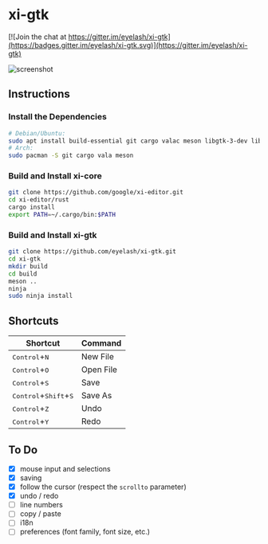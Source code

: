 # xi-gtk

[![Join the chat at https://gitter.im/eyelash/xi-gtk](https://badges.gitter.im/eyelash/xi-gtk.svg)](https://gitter.im/eyelash/xi-gtk)

![screenshot](https://raw.githubusercontent.com/eyelash/xi-gtk/master/screenshot.png)

## Instructions

### Install the Dependencies

```sh
# Debian/Ubuntu:
sudo apt install build-essential git cargo valac meson libgtk-3-dev libjson-glib-dev
# Arch:
sudo pacman -S git cargo vala meson
```

### Build and Install xi-core

```sh
git clone https://github.com/google/xi-editor.git
cd xi-editor/rust
cargo install
export PATH=~/.cargo/bin:$PATH
```

### Build and Install xi-gtk

```sh
git clone https://github.com/eyelash/xi-gtk.git
cd xi-gtk
mkdir build
cd build
meson ..
ninja
sudo ninja install
```

## Shortcuts

Shortcut                                         | Command
-------------------------------------------------|---------
<kbd>Control</kbd>+<kbd>N</kbd>                  | New File
<kbd>Control</kbd>+<kbd>O</kbd>                  | Open File
<kbd>Control</kbd>+<kbd>S</kbd>                  | Save
<kbd>Control</kbd>+<kbd>Shift</kbd>+<kbd>S</kbd> | Save As
<kbd>Control</kbd>+<kbd>Z</kbd>                  | Undo
<kbd>Control</kbd>+<kbd>Y</kbd>                  | Redo

## To Do

- [x] mouse input and selections
- [x] saving
- [x] follow the cursor (respect the `scrollto` parameter)
- [x] undo / redo
- [ ] line numbers
- [ ] copy / paste
- [ ] i18n
- [ ] preferences (font family, font size, etc.)
